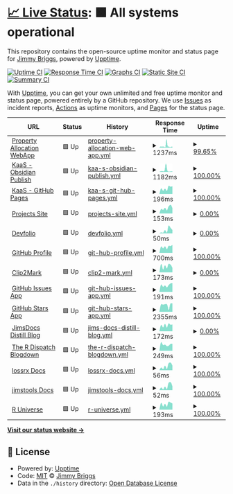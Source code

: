 # [📈 Live Status](https://uptime.jimbrig.com): <!--live status--> **🟩 All systems operational**

This repository contains the open-source uptime monitor and status page for [Jimmy Briggs](https://www.linkedin.com/in/jimbrig), powered by [Upptime](https://github.com/upptime/upptime).

[![Uptime CI](https://github.com/jimbrig/upptime/workflows/Uptime%20CI/badge.svg)](https://github.com/jimbrig/upptime/actions?query=workflow%3A%22Uptime+CI%22)
[![Response Time CI](https://github.com/jimbrig/upptime/workflows/Response%20Time%20CI/badge.svg)](https://github.com/jimbrig/upptime/actions?query=workflow%3A%22Response+Time+CI%22)
[![Graphs CI](https://github.com/jimbrig/upptime/workflows/Graphs%20CI/badge.svg)](https://github.com/jimbrig/upptime/actions?query=workflow%3A%22Graphs+CI%22)
[![Static Site CI](https://github.com/jimbrig/upptime/workflows/Static%20Site%20CI/badge.svg)](https://github.com/jimbrig/upptime/actions?query=workflow%3A%22Static+Site+CI%22)
[![Summary CI](https://github.com/jimbrig/upptime/workflows/Summary%20CI/badge.svg)](https://github.com/jimbrig/upptime/actions?query=workflow%3A%22Summary+CI%22)

With [Upptime](https://upptime.js.org), you can get your own unlimited and free uptime monitor and status page, powered entirely by a GitHub repository. We use [Issues](https://github.com/jimbrig/upptime/issues) as incident reports, [Actions](https://github.com/jimbrig/upptime/actions) as uptime monitors, and [Pages](https://uptime.jimbrig.com) for the status page.

<!--start: status pages-->
<!-- This summary is generated by Upptime (https://github.com/upptime/upptime) -->
<!-- Do not edit this manually, your changes will be overwritten -->
<!-- prettier-ignore -->
| URL | Status | History | Response Time | Uptime |
| --- | ------ | ------- | ------------- | ------ |
| <img alt="" src="https://icons.duckduckgo.com/ip3/propertyallocation.jimbrig.com.ico" height="13"> [Property Allocation WebApp](https://propertyallocation.jimbrig.com/) | 🟩 Up | [property-allocation-web-app.yml](https://github.com/jimbrig/upptime/commits/HEAD/history/property-allocation-web-app.yml) | <details><summary><img alt="Response time graph" src="./graphs/property-allocation-web-app/response-time-week.png" height="20"> 1237ms</summary><br><a href="https://jimbrig.github.io/upptime/history/property-allocation-web-app"><img alt="Response time 891" src="https://img.shields.io/endpoint?url=https%3A%2F%2Fraw.githubusercontent.com%2Fjimbrig%2Fupptime%2FHEAD%2Fapi%2Fproperty-allocation-web-app%2Fresponse-time.json"></a><br><a href="https://jimbrig.github.io/upptime/history/property-allocation-web-app"><img alt="24-hour response time 563" src="https://img.shields.io/endpoint?url=https%3A%2F%2Fraw.githubusercontent.com%2Fjimbrig%2Fupptime%2FHEAD%2Fapi%2Fproperty-allocation-web-app%2Fresponse-time-day.json"></a><br><a href="https://jimbrig.github.io/upptime/history/property-allocation-web-app"><img alt="7-day response time 1237" src="https://img.shields.io/endpoint?url=https%3A%2F%2Fraw.githubusercontent.com%2Fjimbrig%2Fupptime%2FHEAD%2Fapi%2Fproperty-allocation-web-app%2Fresponse-time-week.json"></a><br><a href="https://jimbrig.github.io/upptime/history/property-allocation-web-app"><img alt="30-day response time 1021" src="https://img.shields.io/endpoint?url=https%3A%2F%2Fraw.githubusercontent.com%2Fjimbrig%2Fupptime%2FHEAD%2Fapi%2Fproperty-allocation-web-app%2Fresponse-time-month.json"></a><br><a href="https://jimbrig.github.io/upptime/history/property-allocation-web-app"><img alt="1-year response time 891" src="https://img.shields.io/endpoint?url=https%3A%2F%2Fraw.githubusercontent.com%2Fjimbrig%2Fupptime%2FHEAD%2Fapi%2Fproperty-allocation-web-app%2Fresponse-time-year.json"></a></details> | <details><summary><a href="https://jimbrig.github.io/upptime/history/property-allocation-web-app">99.65%</a></summary><a href="https://jimbrig.github.io/upptime/history/property-allocation-web-app"><img alt="All-time uptime 99.99%" src="https://img.shields.io/endpoint?url=https%3A%2F%2Fraw.githubusercontent.com%2Fjimbrig%2Fupptime%2FHEAD%2Fapi%2Fproperty-allocation-web-app%2Fuptime.json"></a><br><a href="https://jimbrig.github.io/upptime/history/property-allocation-web-app"><img alt="24-hour uptime 100.00%" src="https://img.shields.io/endpoint?url=https%3A%2F%2Fraw.githubusercontent.com%2Fjimbrig%2Fupptime%2FHEAD%2Fapi%2Fproperty-allocation-web-app%2Fuptime-day.json"></a><br><a href="https://jimbrig.github.io/upptime/history/property-allocation-web-app"><img alt="7-day uptime 99.65%" src="https://img.shields.io/endpoint?url=https%3A%2F%2Fraw.githubusercontent.com%2Fjimbrig%2Fupptime%2FHEAD%2Fapi%2Fproperty-allocation-web-app%2Fuptime-week.json"></a><br><a href="https://jimbrig.github.io/upptime/history/property-allocation-web-app"><img alt="30-day uptime 99.92%" src="https://img.shields.io/endpoint?url=https%3A%2F%2Fraw.githubusercontent.com%2Fjimbrig%2Fupptime%2FHEAD%2Fapi%2Fproperty-allocation-web-app%2Fuptime-month.json"></a><br><a href="https://jimbrig.github.io/upptime/history/property-allocation-web-app"><img alt="1-year uptime 99.99%" src="https://img.shields.io/endpoint?url=https%3A%2F%2Fraw.githubusercontent.com%2Fjimbrig%2Fupptime%2FHEAD%2Fapi%2Fproperty-allocation-web-app%2Fuptime-year.json"></a></details>
| <img alt="" src="https://icons.duckduckgo.com/ip3/publish.obsidian.md.ico" height="13"> [KaaS - Obsidian Publish](https://publish.obsidian.md/kaas-published/) | 🟩 Up | [kaa-s-obsidian-publish.yml](https://github.com/jimbrig/upptime/commits/HEAD/history/kaa-s-obsidian-publish.yml) | <details><summary><img alt="Response time graph" src="./graphs/kaa-s-obsidian-publish/response-time-week.png" height="20"> 1182ms</summary><br><a href="https://jimbrig.github.io/upptime/history/kaa-s-obsidian-publish"><img alt="Response time 467" src="https://img.shields.io/endpoint?url=https%3A%2F%2Fraw.githubusercontent.com%2Fjimbrig%2Fupptime%2FHEAD%2Fapi%2Fkaa-s-obsidian-publish%2Fresponse-time.json"></a><br><a href="https://jimbrig.github.io/upptime/history/kaa-s-obsidian-publish"><img alt="24-hour response time 380" src="https://img.shields.io/endpoint?url=https%3A%2F%2Fraw.githubusercontent.com%2Fjimbrig%2Fupptime%2FHEAD%2Fapi%2Fkaa-s-obsidian-publish%2Fresponse-time-day.json"></a><br><a href="https://jimbrig.github.io/upptime/history/kaa-s-obsidian-publish"><img alt="7-day response time 1182" src="https://img.shields.io/endpoint?url=https%3A%2F%2Fraw.githubusercontent.com%2Fjimbrig%2Fupptime%2FHEAD%2Fapi%2Fkaa-s-obsidian-publish%2Fresponse-time-week.json"></a><br><a href="https://jimbrig.github.io/upptime/history/kaa-s-obsidian-publish"><img alt="30-day response time 612" src="https://img.shields.io/endpoint?url=https%3A%2F%2Fraw.githubusercontent.com%2Fjimbrig%2Fupptime%2FHEAD%2Fapi%2Fkaa-s-obsidian-publish%2Fresponse-time-month.json"></a><br><a href="https://jimbrig.github.io/upptime/history/kaa-s-obsidian-publish"><img alt="1-year response time 467" src="https://img.shields.io/endpoint?url=https%3A%2F%2Fraw.githubusercontent.com%2Fjimbrig%2Fupptime%2FHEAD%2Fapi%2Fkaa-s-obsidian-publish%2Fresponse-time-year.json"></a></details> | <details><summary><a href="https://jimbrig.github.io/upptime/history/kaa-s-obsidian-publish">100.00%</a></summary><a href="https://jimbrig.github.io/upptime/history/kaa-s-obsidian-publish"><img alt="All-time uptime 99.88%" src="https://img.shields.io/endpoint?url=https%3A%2F%2Fraw.githubusercontent.com%2Fjimbrig%2Fupptime%2FHEAD%2Fapi%2Fkaa-s-obsidian-publish%2Fuptime.json"></a><br><a href="https://jimbrig.github.io/upptime/history/kaa-s-obsidian-publish"><img alt="24-hour uptime 100.00%" src="https://img.shields.io/endpoint?url=https%3A%2F%2Fraw.githubusercontent.com%2Fjimbrig%2Fupptime%2FHEAD%2Fapi%2Fkaa-s-obsidian-publish%2Fuptime-day.json"></a><br><a href="https://jimbrig.github.io/upptime/history/kaa-s-obsidian-publish"><img alt="7-day uptime 100.00%" src="https://img.shields.io/endpoint?url=https%3A%2F%2Fraw.githubusercontent.com%2Fjimbrig%2Fupptime%2FHEAD%2Fapi%2Fkaa-s-obsidian-publish%2Fuptime-week.json"></a><br><a href="https://jimbrig.github.io/upptime/history/kaa-s-obsidian-publish"><img alt="30-day uptime 100.00%" src="https://img.shields.io/endpoint?url=https%3A%2F%2Fraw.githubusercontent.com%2Fjimbrig%2Fupptime%2FHEAD%2Fapi%2Fkaa-s-obsidian-publish%2Fuptime-month.json"></a><br><a href="https://jimbrig.github.io/upptime/history/kaa-s-obsidian-publish"><img alt="1-year uptime 99.88%" src="https://img.shields.io/endpoint?url=https%3A%2F%2Fraw.githubusercontent.com%2Fjimbrig%2Fupptime%2FHEAD%2Fapi%2Fkaa-s-obsidian-publish%2Fuptime-year.json"></a></details>
| <img alt="" src="https://icons.duckduckgo.com/ip3/kaas.jimbrig.com.ico" height="13"> [KaaS - GitHub Pages](https://kaas.jimbrig.com) | 🟩 Up | [kaa-s-git-hub-pages.yml](https://github.com/jimbrig/upptime/commits/HEAD/history/kaa-s-git-hub-pages.yml) | <details><summary><img alt="Response time graph" src="./graphs/kaa-s-git-hub-pages/response-time-week.png" height="20"> 196ms</summary><br><a href="https://jimbrig.github.io/upptime/history/kaa-s-git-hub-pages"><img alt="Response time 204" src="https://img.shields.io/endpoint?url=https%3A%2F%2Fraw.githubusercontent.com%2Fjimbrig%2Fupptime%2FHEAD%2Fapi%2Fkaa-s-git-hub-pages%2Fresponse-time.json"></a><br><a href="https://jimbrig.github.io/upptime/history/kaa-s-git-hub-pages"><img alt="24-hour response time 264" src="https://img.shields.io/endpoint?url=https%3A%2F%2Fraw.githubusercontent.com%2Fjimbrig%2Fupptime%2FHEAD%2Fapi%2Fkaa-s-git-hub-pages%2Fresponse-time-day.json"></a><br><a href="https://jimbrig.github.io/upptime/history/kaa-s-git-hub-pages"><img alt="7-day response time 196" src="https://img.shields.io/endpoint?url=https%3A%2F%2Fraw.githubusercontent.com%2Fjimbrig%2Fupptime%2FHEAD%2Fapi%2Fkaa-s-git-hub-pages%2Fresponse-time-week.json"></a><br><a href="https://jimbrig.github.io/upptime/history/kaa-s-git-hub-pages"><img alt="30-day response time 188" src="https://img.shields.io/endpoint?url=https%3A%2F%2Fraw.githubusercontent.com%2Fjimbrig%2Fupptime%2FHEAD%2Fapi%2Fkaa-s-git-hub-pages%2Fresponse-time-month.json"></a><br><a href="https://jimbrig.github.io/upptime/history/kaa-s-git-hub-pages"><img alt="1-year response time 204" src="https://img.shields.io/endpoint?url=https%3A%2F%2Fraw.githubusercontent.com%2Fjimbrig%2Fupptime%2FHEAD%2Fapi%2Fkaa-s-git-hub-pages%2Fresponse-time-year.json"></a></details> | <details><summary><a href="https://jimbrig.github.io/upptime/history/kaa-s-git-hub-pages">100.00%</a></summary><a href="https://jimbrig.github.io/upptime/history/kaa-s-git-hub-pages"><img alt="All-time uptime 98.08%" src="https://img.shields.io/endpoint?url=https%3A%2F%2Fraw.githubusercontent.com%2Fjimbrig%2Fupptime%2FHEAD%2Fapi%2Fkaa-s-git-hub-pages%2Fuptime.json"></a><br><a href="https://jimbrig.github.io/upptime/history/kaa-s-git-hub-pages"><img alt="24-hour uptime 100.00%" src="https://img.shields.io/endpoint?url=https%3A%2F%2Fraw.githubusercontent.com%2Fjimbrig%2Fupptime%2FHEAD%2Fapi%2Fkaa-s-git-hub-pages%2Fuptime-day.json"></a><br><a href="https://jimbrig.github.io/upptime/history/kaa-s-git-hub-pages"><img alt="7-day uptime 100.00%" src="https://img.shields.io/endpoint?url=https%3A%2F%2Fraw.githubusercontent.com%2Fjimbrig%2Fupptime%2FHEAD%2Fapi%2Fkaa-s-git-hub-pages%2Fuptime-week.json"></a><br><a href="https://jimbrig.github.io/upptime/history/kaa-s-git-hub-pages"><img alt="30-day uptime 100.00%" src="https://img.shields.io/endpoint?url=https%3A%2F%2Fraw.githubusercontent.com%2Fjimbrig%2Fupptime%2FHEAD%2Fapi%2Fkaa-s-git-hub-pages%2Fuptime-month.json"></a><br><a href="https://jimbrig.github.io/upptime/history/kaa-s-git-hub-pages"><img alt="1-year uptime 98.08%" src="https://img.shields.io/endpoint?url=https%3A%2F%2Fraw.githubusercontent.com%2Fjimbrig%2Fupptime%2FHEAD%2Fapi%2Fkaa-s-git-hub-pages%2Fuptime-year.json"></a></details>
| <img alt="" src="https://icons.duckduckgo.com/ip3/docs.jimbrig.com.ico" height="13"> [Projects Site](https://docs.jimbrig.com/projects/) | 🟩 Up | [projects-site.yml](https://github.com/jimbrig/upptime/commits/HEAD/history/projects-site.yml) | <details><summary><img alt="Response time graph" src="./graphs/projects-site/response-time-week.png" height="20"> 153ms</summary><br><a href="https://jimbrig.github.io/upptime/history/projects-site"><img alt="Response time 166" src="https://img.shields.io/endpoint?url=https%3A%2F%2Fraw.githubusercontent.com%2Fjimbrig%2Fupptime%2FHEAD%2Fapi%2Fprojects-site%2Fresponse-time.json"></a><br><a href="https://jimbrig.github.io/upptime/history/projects-site"><img alt="24-hour response time 151" src="https://img.shields.io/endpoint?url=https%3A%2F%2Fraw.githubusercontent.com%2Fjimbrig%2Fupptime%2FHEAD%2Fapi%2Fprojects-site%2Fresponse-time-day.json"></a><br><a href="https://jimbrig.github.io/upptime/history/projects-site"><img alt="7-day response time 153" src="https://img.shields.io/endpoint?url=https%3A%2F%2Fraw.githubusercontent.com%2Fjimbrig%2Fupptime%2FHEAD%2Fapi%2Fprojects-site%2Fresponse-time-week.json"></a><br><a href="https://jimbrig.github.io/upptime/history/projects-site"><img alt="30-day response time 147" src="https://img.shields.io/endpoint?url=https%3A%2F%2Fraw.githubusercontent.com%2Fjimbrig%2Fupptime%2FHEAD%2Fapi%2Fprojects-site%2Fresponse-time-month.json"></a><br><a href="https://jimbrig.github.io/upptime/history/projects-site"><img alt="1-year response time 166" src="https://img.shields.io/endpoint?url=https%3A%2F%2Fraw.githubusercontent.com%2Fjimbrig%2Fupptime%2FHEAD%2Fapi%2Fprojects-site%2Fresponse-time-year.json"></a></details> | <details><summary><a href="https://jimbrig.github.io/upptime/history/projects-site">0.00%</a></summary><a href="https://jimbrig.github.io/upptime/history/projects-site"><img alt="All-time uptime 47.75%" src="https://img.shields.io/endpoint?url=https%3A%2F%2Fraw.githubusercontent.com%2Fjimbrig%2Fupptime%2FHEAD%2Fapi%2Fprojects-site%2Fuptime.json"></a><br><a href="https://jimbrig.github.io/upptime/history/projects-site"><img alt="24-hour uptime 0.00%" src="https://img.shields.io/endpoint?url=https%3A%2F%2Fraw.githubusercontent.com%2Fjimbrig%2Fupptime%2FHEAD%2Fapi%2Fprojects-site%2Fuptime-day.json"></a><br><a href="https://jimbrig.github.io/upptime/history/projects-site"><img alt="7-day uptime 0.00%" src="https://img.shields.io/endpoint?url=https%3A%2F%2Fraw.githubusercontent.com%2Fjimbrig%2Fupptime%2FHEAD%2Fapi%2Fprojects-site%2Fuptime-week.json"></a><br><a href="https://jimbrig.github.io/upptime/history/projects-site"><img alt="30-day uptime 1.38%" src="https://img.shields.io/endpoint?url=https%3A%2F%2Fraw.githubusercontent.com%2Fjimbrig%2Fupptime%2FHEAD%2Fapi%2Fprojects-site%2Fuptime-month.json"></a><br><a href="https://jimbrig.github.io/upptime/history/projects-site"><img alt="1-year uptime 47.75%" src="https://img.shields.io/endpoint?url=https%3A%2F%2Fraw.githubusercontent.com%2Fjimbrig%2Fupptime%2FHEAD%2Fapi%2Fprojects-site%2Fuptime-year.json"></a></details>
| <img alt="" src="https://icons.duckduckgo.com/ip3/docs.jimbrig.com.ico" height="13"> [Devfolio](https://docs.jimbrig.com/devpholio/) | 🟩 Up | [devfolio.yml](https://github.com/jimbrig/upptime/commits/HEAD/history/devfolio.yml) | <details><summary><img alt="Response time graph" src="./graphs/devfolio/response-time-week.png" height="20"> 50ms</summary><br><a href="https://jimbrig.github.io/upptime/history/devfolio"><img alt="Response time 74" src="https://img.shields.io/endpoint?url=https%3A%2F%2Fraw.githubusercontent.com%2Fjimbrig%2Fupptime%2FHEAD%2Fapi%2Fdevfolio%2Fresponse-time.json"></a><br><a href="https://jimbrig.github.io/upptime/history/devfolio"><img alt="24-hour response time 53" src="https://img.shields.io/endpoint?url=https%3A%2F%2Fraw.githubusercontent.com%2Fjimbrig%2Fupptime%2FHEAD%2Fapi%2Fdevfolio%2Fresponse-time-day.json"></a><br><a href="https://jimbrig.github.io/upptime/history/devfolio"><img alt="7-day response time 50" src="https://img.shields.io/endpoint?url=https%3A%2F%2Fraw.githubusercontent.com%2Fjimbrig%2Fupptime%2FHEAD%2Fapi%2Fdevfolio%2Fresponse-time-week.json"></a><br><a href="https://jimbrig.github.io/upptime/history/devfolio"><img alt="30-day response time 41" src="https://img.shields.io/endpoint?url=https%3A%2F%2Fraw.githubusercontent.com%2Fjimbrig%2Fupptime%2FHEAD%2Fapi%2Fdevfolio%2Fresponse-time-month.json"></a><br><a href="https://jimbrig.github.io/upptime/history/devfolio"><img alt="1-year response time 74" src="https://img.shields.io/endpoint?url=https%3A%2F%2Fraw.githubusercontent.com%2Fjimbrig%2Fupptime%2FHEAD%2Fapi%2Fdevfolio%2Fresponse-time-year.json"></a></details> | <details><summary><a href="https://jimbrig.github.io/upptime/history/devfolio">0.00%</a></summary><a href="https://jimbrig.github.io/upptime/history/devfolio"><img alt="All-time uptime 54.77%" src="https://img.shields.io/endpoint?url=https%3A%2F%2Fraw.githubusercontent.com%2Fjimbrig%2Fupptime%2FHEAD%2Fapi%2Fdevfolio%2Fuptime.json"></a><br><a href="https://jimbrig.github.io/upptime/history/devfolio"><img alt="24-hour uptime 0.00%" src="https://img.shields.io/endpoint?url=https%3A%2F%2Fraw.githubusercontent.com%2Fjimbrig%2Fupptime%2FHEAD%2Fapi%2Fdevfolio%2Fuptime-day.json"></a><br><a href="https://jimbrig.github.io/upptime/history/devfolio"><img alt="7-day uptime 0.00%" src="https://img.shields.io/endpoint?url=https%3A%2F%2Fraw.githubusercontent.com%2Fjimbrig%2Fupptime%2FHEAD%2Fapi%2Fdevfolio%2Fuptime-week.json"></a><br><a href="https://jimbrig.github.io/upptime/history/devfolio"><img alt="30-day uptime 1.38%" src="https://img.shields.io/endpoint?url=https%3A%2F%2Fraw.githubusercontent.com%2Fjimbrig%2Fupptime%2FHEAD%2Fapi%2Fdevfolio%2Fuptime-month.json"></a><br><a href="https://jimbrig.github.io/upptime/history/devfolio"><img alt="1-year uptime 54.77%" src="https://img.shields.io/endpoint?url=https%3A%2F%2Fraw.githubusercontent.com%2Fjimbrig%2Fupptime%2FHEAD%2Fapi%2Fdevfolio%2Fuptime-year.json"></a></details>
| <img alt="" src="https://icons.duckduckgo.com/ip3/github.com.ico" height="13"> [GitHub Profile](https://github.com/jimbrig) | 🟩 Up | [git-hub-profile.yml](https://github.com/jimbrig/upptime/commits/HEAD/history/git-hub-profile.yml) | <details><summary><img alt="Response time graph" src="./graphs/git-hub-profile/response-time-week.png" height="20"> 700ms</summary><br><a href="https://jimbrig.github.io/upptime/history/git-hub-profile"><img alt="Response time 922" src="https://img.shields.io/endpoint?url=https%3A%2F%2Fraw.githubusercontent.com%2Fjimbrig%2Fupptime%2FHEAD%2Fapi%2Fgit-hub-profile%2Fresponse-time.json"></a><br><a href="https://jimbrig.github.io/upptime/history/git-hub-profile"><img alt="24-hour response time 913" src="https://img.shields.io/endpoint?url=https%3A%2F%2Fraw.githubusercontent.com%2Fjimbrig%2Fupptime%2FHEAD%2Fapi%2Fgit-hub-profile%2Fresponse-time-day.json"></a><br><a href="https://jimbrig.github.io/upptime/history/git-hub-profile"><img alt="7-day response time 700" src="https://img.shields.io/endpoint?url=https%3A%2F%2Fraw.githubusercontent.com%2Fjimbrig%2Fupptime%2FHEAD%2Fapi%2Fgit-hub-profile%2Fresponse-time-week.json"></a><br><a href="https://jimbrig.github.io/upptime/history/git-hub-profile"><img alt="30-day response time 1036" src="https://img.shields.io/endpoint?url=https%3A%2F%2Fraw.githubusercontent.com%2Fjimbrig%2Fupptime%2FHEAD%2Fapi%2Fgit-hub-profile%2Fresponse-time-month.json"></a><br><a href="https://jimbrig.github.io/upptime/history/git-hub-profile"><img alt="1-year response time 922" src="https://img.shields.io/endpoint?url=https%3A%2F%2Fraw.githubusercontent.com%2Fjimbrig%2Fupptime%2FHEAD%2Fapi%2Fgit-hub-profile%2Fresponse-time-year.json"></a></details> | <details><summary><a href="https://jimbrig.github.io/upptime/history/git-hub-profile">100.00%</a></summary><a href="https://jimbrig.github.io/upptime/history/git-hub-profile"><img alt="All-time uptime 100.00%" src="https://img.shields.io/endpoint?url=https%3A%2F%2Fraw.githubusercontent.com%2Fjimbrig%2Fupptime%2FHEAD%2Fapi%2Fgit-hub-profile%2Fuptime.json"></a><br><a href="https://jimbrig.github.io/upptime/history/git-hub-profile"><img alt="24-hour uptime 100.00%" src="https://img.shields.io/endpoint?url=https%3A%2F%2Fraw.githubusercontent.com%2Fjimbrig%2Fupptime%2FHEAD%2Fapi%2Fgit-hub-profile%2Fuptime-day.json"></a><br><a href="https://jimbrig.github.io/upptime/history/git-hub-profile"><img alt="7-day uptime 100.00%" src="https://img.shields.io/endpoint?url=https%3A%2F%2Fraw.githubusercontent.com%2Fjimbrig%2Fupptime%2FHEAD%2Fapi%2Fgit-hub-profile%2Fuptime-week.json"></a><br><a href="https://jimbrig.github.io/upptime/history/git-hub-profile"><img alt="30-day uptime 100.00%" src="https://img.shields.io/endpoint?url=https%3A%2F%2Fraw.githubusercontent.com%2Fjimbrig%2Fupptime%2FHEAD%2Fapi%2Fgit-hub-profile%2Fuptime-month.json"></a><br><a href="https://jimbrig.github.io/upptime/history/git-hub-profile"><img alt="1-year uptime 100.00%" src="https://img.shields.io/endpoint?url=https%3A%2F%2Fraw.githubusercontent.com%2Fjimbrig%2Fupptime%2FHEAD%2Fapi%2Fgit-hub-profile%2Fuptime-year.json"></a></details>
| <img alt="" src="https://icons.duckduckgo.com/ip3/clip2mark.jimbrig.com.ico" height="13"> [Clip2Mark](https://clip2mark.jimbrig.com) | 🟩 Up | [clip2-mark.yml](https://github.com/jimbrig/upptime/commits/HEAD/history/clip2-mark.yml) | <details><summary><img alt="Response time graph" src="./graphs/clip2-mark/response-time-week.png" height="20"> 173ms</summary><br><a href="https://jimbrig.github.io/upptime/history/clip2-mark"><img alt="Response time 150" src="https://img.shields.io/endpoint?url=https%3A%2F%2Fraw.githubusercontent.com%2Fjimbrig%2Fupptime%2FHEAD%2Fapi%2Fclip2-mark%2Fresponse-time.json"></a><br><a href="https://jimbrig.github.io/upptime/history/clip2-mark"><img alt="24-hour response time 125" src="https://img.shields.io/endpoint?url=https%3A%2F%2Fraw.githubusercontent.com%2Fjimbrig%2Fupptime%2FHEAD%2Fapi%2Fclip2-mark%2Fresponse-time-day.json"></a><br><a href="https://jimbrig.github.io/upptime/history/clip2-mark"><img alt="7-day response time 173" src="https://img.shields.io/endpoint?url=https%3A%2F%2Fraw.githubusercontent.com%2Fjimbrig%2Fupptime%2FHEAD%2Fapi%2Fclip2-mark%2Fresponse-time-week.json"></a><br><a href="https://jimbrig.github.io/upptime/history/clip2-mark"><img alt="30-day response time 146" src="https://img.shields.io/endpoint?url=https%3A%2F%2Fraw.githubusercontent.com%2Fjimbrig%2Fupptime%2FHEAD%2Fapi%2Fclip2-mark%2Fresponse-time-month.json"></a><br><a href="https://jimbrig.github.io/upptime/history/clip2-mark"><img alt="1-year response time 150" src="https://img.shields.io/endpoint?url=https%3A%2F%2Fraw.githubusercontent.com%2Fjimbrig%2Fupptime%2FHEAD%2Fapi%2Fclip2-mark%2Fresponse-time-year.json"></a></details> | <details><summary><a href="https://jimbrig.github.io/upptime/history/clip2-mark">0.00%</a></summary><a href="https://jimbrig.github.io/upptime/history/clip2-mark"><img alt="All-time uptime 61.30%" src="https://img.shields.io/endpoint?url=https%3A%2F%2Fraw.githubusercontent.com%2Fjimbrig%2Fupptime%2FHEAD%2Fapi%2Fclip2-mark%2Fuptime.json"></a><br><a href="https://jimbrig.github.io/upptime/history/clip2-mark"><img alt="24-hour uptime 0.00%" src="https://img.shields.io/endpoint?url=https%3A%2F%2Fraw.githubusercontent.com%2Fjimbrig%2Fupptime%2FHEAD%2Fapi%2Fclip2-mark%2Fuptime-day.json"></a><br><a href="https://jimbrig.github.io/upptime/history/clip2-mark"><img alt="7-day uptime 0.00%" src="https://img.shields.io/endpoint?url=https%3A%2F%2Fraw.githubusercontent.com%2Fjimbrig%2Fupptime%2FHEAD%2Fapi%2Fclip2-mark%2Fuptime-week.json"></a><br><a href="https://jimbrig.github.io/upptime/history/clip2-mark"><img alt="30-day uptime 1.38%" src="https://img.shields.io/endpoint?url=https%3A%2F%2Fraw.githubusercontent.com%2Fjimbrig%2Fupptime%2FHEAD%2Fapi%2Fclip2-mark%2Fuptime-month.json"></a><br><a href="https://jimbrig.github.io/upptime/history/clip2-mark"><img alt="1-year uptime 61.30%" src="https://img.shields.io/endpoint?url=https%3A%2F%2Fraw.githubusercontent.com%2Fjimbrig%2Fupptime%2FHEAD%2Fapi%2Fclip2-mark%2Fuptime-year.json"></a></details>
| <img alt="" src="https://icons.duckduckgo.com/ip3/github-issues.jimbrig.com.ico" height="13"> [GitHub Issues App](https://github-issues.jimbrig.com) | 🟩 Up | [git-hub-issues-app.yml](https://github.com/jimbrig/upptime/commits/HEAD/history/git-hub-issues-app.yml) | <details><summary><img alt="Response time graph" src="./graphs/git-hub-issues-app/response-time-week.png" height="20"> 191ms</summary><br><a href="https://jimbrig.github.io/upptime/history/git-hub-issues-app"><img alt="Response time 283" src="https://img.shields.io/endpoint?url=https%3A%2F%2Fraw.githubusercontent.com%2Fjimbrig%2Fupptime%2FHEAD%2Fapi%2Fgit-hub-issues-app%2Fresponse-time.json"></a><br><a href="https://jimbrig.github.io/upptime/history/git-hub-issues-app"><img alt="24-hour response time 249" src="https://img.shields.io/endpoint?url=https%3A%2F%2Fraw.githubusercontent.com%2Fjimbrig%2Fupptime%2FHEAD%2Fapi%2Fgit-hub-issues-app%2Fresponse-time-day.json"></a><br><a href="https://jimbrig.github.io/upptime/history/git-hub-issues-app"><img alt="7-day response time 191" src="https://img.shields.io/endpoint?url=https%3A%2F%2Fraw.githubusercontent.com%2Fjimbrig%2Fupptime%2FHEAD%2Fapi%2Fgit-hub-issues-app%2Fresponse-time-week.json"></a><br><a href="https://jimbrig.github.io/upptime/history/git-hub-issues-app"><img alt="30-day response time 212" src="https://img.shields.io/endpoint?url=https%3A%2F%2Fraw.githubusercontent.com%2Fjimbrig%2Fupptime%2FHEAD%2Fapi%2Fgit-hub-issues-app%2Fresponse-time-month.json"></a><br><a href="https://jimbrig.github.io/upptime/history/git-hub-issues-app"><img alt="1-year response time 283" src="https://img.shields.io/endpoint?url=https%3A%2F%2Fraw.githubusercontent.com%2Fjimbrig%2Fupptime%2FHEAD%2Fapi%2Fgit-hub-issues-app%2Fresponse-time-year.json"></a></details> | <details><summary><a href="https://jimbrig.github.io/upptime/history/git-hub-issues-app">100.00%</a></summary><a href="https://jimbrig.github.io/upptime/history/git-hub-issues-app"><img alt="All-time uptime 98.06%" src="https://img.shields.io/endpoint?url=https%3A%2F%2Fraw.githubusercontent.com%2Fjimbrig%2Fupptime%2FHEAD%2Fapi%2Fgit-hub-issues-app%2Fuptime.json"></a><br><a href="https://jimbrig.github.io/upptime/history/git-hub-issues-app"><img alt="24-hour uptime 100.00%" src="https://img.shields.io/endpoint?url=https%3A%2F%2Fraw.githubusercontent.com%2Fjimbrig%2Fupptime%2FHEAD%2Fapi%2Fgit-hub-issues-app%2Fuptime-day.json"></a><br><a href="https://jimbrig.github.io/upptime/history/git-hub-issues-app"><img alt="7-day uptime 100.00%" src="https://img.shields.io/endpoint?url=https%3A%2F%2Fraw.githubusercontent.com%2Fjimbrig%2Fupptime%2FHEAD%2Fapi%2Fgit-hub-issues-app%2Fuptime-week.json"></a><br><a href="https://jimbrig.github.io/upptime/history/git-hub-issues-app"><img alt="30-day uptime 100.00%" src="https://img.shields.io/endpoint?url=https%3A%2F%2Fraw.githubusercontent.com%2Fjimbrig%2Fupptime%2FHEAD%2Fapi%2Fgit-hub-issues-app%2Fuptime-month.json"></a><br><a href="https://jimbrig.github.io/upptime/history/git-hub-issues-app"><img alt="1-year uptime 98.06%" src="https://img.shields.io/endpoint?url=https%3A%2F%2Fraw.githubusercontent.com%2Fjimbrig%2Fupptime%2FHEAD%2Fapi%2Fgit-hub-issues-app%2Fuptime-year.json"></a></details>
| <img alt="" src="https://icons.duckduckgo.com/ip3/jimsshinyapps.shinyapps.io.ico" height="13"> [GitHub Stars App](https://jimsshinyapps.shinyapps.io/jimsghstars/) | 🟩 Up | [git-hub-stars-app.yml](https://github.com/jimbrig/upptime/commits/HEAD/history/git-hub-stars-app.yml) | <details><summary><img alt="Response time graph" src="./graphs/git-hub-stars-app/response-time-week.png" height="20"> 2355ms</summary><br><a href="https://jimbrig.github.io/upptime/history/git-hub-stars-app"><img alt="Response time 1859" src="https://img.shields.io/endpoint?url=https%3A%2F%2Fraw.githubusercontent.com%2Fjimbrig%2Fupptime%2FHEAD%2Fapi%2Fgit-hub-stars-app%2Fresponse-time.json"></a><br><a href="https://jimbrig.github.io/upptime/history/git-hub-stars-app"><img alt="24-hour response time 2898" src="https://img.shields.io/endpoint?url=https%3A%2F%2Fraw.githubusercontent.com%2Fjimbrig%2Fupptime%2FHEAD%2Fapi%2Fgit-hub-stars-app%2Fresponse-time-day.json"></a><br><a href="https://jimbrig.github.io/upptime/history/git-hub-stars-app"><img alt="7-day response time 2355" src="https://img.shields.io/endpoint?url=https%3A%2F%2Fraw.githubusercontent.com%2Fjimbrig%2Fupptime%2FHEAD%2Fapi%2Fgit-hub-stars-app%2Fresponse-time-week.json"></a><br><a href="https://jimbrig.github.io/upptime/history/git-hub-stars-app"><img alt="30-day response time 2429" src="https://img.shields.io/endpoint?url=https%3A%2F%2Fraw.githubusercontent.com%2Fjimbrig%2Fupptime%2FHEAD%2Fapi%2Fgit-hub-stars-app%2Fresponse-time-month.json"></a><br><a href="https://jimbrig.github.io/upptime/history/git-hub-stars-app"><img alt="1-year response time 1859" src="https://img.shields.io/endpoint?url=https%3A%2F%2Fraw.githubusercontent.com%2Fjimbrig%2Fupptime%2FHEAD%2Fapi%2Fgit-hub-stars-app%2Fresponse-time-year.json"></a></details> | <details><summary><a href="https://jimbrig.github.io/upptime/history/git-hub-stars-app">100.00%</a></summary><a href="https://jimbrig.github.io/upptime/history/git-hub-stars-app"><img alt="All-time uptime 100.00%" src="https://img.shields.io/endpoint?url=https%3A%2F%2Fraw.githubusercontent.com%2Fjimbrig%2Fupptime%2FHEAD%2Fapi%2Fgit-hub-stars-app%2Fuptime.json"></a><br><a href="https://jimbrig.github.io/upptime/history/git-hub-stars-app"><img alt="24-hour uptime 100.00%" src="https://img.shields.io/endpoint?url=https%3A%2F%2Fraw.githubusercontent.com%2Fjimbrig%2Fupptime%2FHEAD%2Fapi%2Fgit-hub-stars-app%2Fuptime-day.json"></a><br><a href="https://jimbrig.github.io/upptime/history/git-hub-stars-app"><img alt="7-day uptime 100.00%" src="https://img.shields.io/endpoint?url=https%3A%2F%2Fraw.githubusercontent.com%2Fjimbrig%2Fupptime%2FHEAD%2Fapi%2Fgit-hub-stars-app%2Fuptime-week.json"></a><br><a href="https://jimbrig.github.io/upptime/history/git-hub-stars-app"><img alt="30-day uptime 100.00%" src="https://img.shields.io/endpoint?url=https%3A%2F%2Fraw.githubusercontent.com%2Fjimbrig%2Fupptime%2FHEAD%2Fapi%2Fgit-hub-stars-app%2Fuptime-month.json"></a><br><a href="https://jimbrig.github.io/upptime/history/git-hub-stars-app"><img alt="1-year uptime 100.00%" src="https://img.shields.io/endpoint?url=https%3A%2F%2Fraw.githubusercontent.com%2Fjimbrig%2Fupptime%2FHEAD%2Fapi%2Fgit-hub-stars-app%2Fuptime-year.json"></a></details>
| <img alt="" src="https://icons.duckduckgo.com/ip3/docs.jimbrig.com.ico" height="13"> [JimsDocs Distill Blog](https://docs.jimbrig.com/jimsdocs/) | 🟩 Up | [jims-docs-distill-blog.yml](https://github.com/jimbrig/upptime/commits/HEAD/history/jims-docs-distill-blog.yml) | <details><summary><img alt="Response time graph" src="./graphs/jims-docs-distill-blog/response-time-week.png" height="20"> 172ms</summary><br><a href="https://jimbrig.github.io/upptime/history/jims-docs-distill-blog"><img alt="Response time 192" src="https://img.shields.io/endpoint?url=https%3A%2F%2Fraw.githubusercontent.com%2Fjimbrig%2Fupptime%2FHEAD%2Fapi%2Fjims-docs-distill-blog%2Fresponse-time.json"></a><br><a href="https://jimbrig.github.io/upptime/history/jims-docs-distill-blog"><img alt="24-hour response time 194" src="https://img.shields.io/endpoint?url=https%3A%2F%2Fraw.githubusercontent.com%2Fjimbrig%2Fupptime%2FHEAD%2Fapi%2Fjims-docs-distill-blog%2Fresponse-time-day.json"></a><br><a href="https://jimbrig.github.io/upptime/history/jims-docs-distill-blog"><img alt="7-day response time 172" src="https://img.shields.io/endpoint?url=https%3A%2F%2Fraw.githubusercontent.com%2Fjimbrig%2Fupptime%2FHEAD%2Fapi%2Fjims-docs-distill-blog%2Fresponse-time-week.json"></a><br><a href="https://jimbrig.github.io/upptime/history/jims-docs-distill-blog"><img alt="30-day response time 186" src="https://img.shields.io/endpoint?url=https%3A%2F%2Fraw.githubusercontent.com%2Fjimbrig%2Fupptime%2FHEAD%2Fapi%2Fjims-docs-distill-blog%2Fresponse-time-month.json"></a><br><a href="https://jimbrig.github.io/upptime/history/jims-docs-distill-blog"><img alt="1-year response time 192" src="https://img.shields.io/endpoint?url=https%3A%2F%2Fraw.githubusercontent.com%2Fjimbrig%2Fupptime%2FHEAD%2Fapi%2Fjims-docs-distill-blog%2Fresponse-time-year.json"></a></details> | <details><summary><a href="https://jimbrig.github.io/upptime/history/jims-docs-distill-blog">0.00%</a></summary><a href="https://jimbrig.github.io/upptime/history/jims-docs-distill-blog"><img alt="All-time uptime 47.75%" src="https://img.shields.io/endpoint?url=https%3A%2F%2Fraw.githubusercontent.com%2Fjimbrig%2Fupptime%2FHEAD%2Fapi%2Fjims-docs-distill-blog%2Fuptime.json"></a><br><a href="https://jimbrig.github.io/upptime/history/jims-docs-distill-blog"><img alt="24-hour uptime 0.00%" src="https://img.shields.io/endpoint?url=https%3A%2F%2Fraw.githubusercontent.com%2Fjimbrig%2Fupptime%2FHEAD%2Fapi%2Fjims-docs-distill-blog%2Fuptime-day.json"></a><br><a href="https://jimbrig.github.io/upptime/history/jims-docs-distill-blog"><img alt="7-day uptime 0.00%" src="https://img.shields.io/endpoint?url=https%3A%2F%2Fraw.githubusercontent.com%2Fjimbrig%2Fupptime%2FHEAD%2Fapi%2Fjims-docs-distill-blog%2Fuptime-week.json"></a><br><a href="https://jimbrig.github.io/upptime/history/jims-docs-distill-blog"><img alt="30-day uptime 1.38%" src="https://img.shields.io/endpoint?url=https%3A%2F%2Fraw.githubusercontent.com%2Fjimbrig%2Fupptime%2FHEAD%2Fapi%2Fjims-docs-distill-blog%2Fuptime-month.json"></a><br><a href="https://jimbrig.github.io/upptime/history/jims-docs-distill-blog"><img alt="1-year uptime 47.75%" src="https://img.shields.io/endpoint?url=https%3A%2F%2Fraw.githubusercontent.com%2Fjimbrig%2Fupptime%2FHEAD%2Fapi%2Fjims-docs-distill-blog%2Fuptime-year.json"></a></details>
| <img alt="" src="https://icons.duckduckgo.com/ip3/therdispatch.jimbrig.com.ico" height="13"> [The R Dispatch Blogdown](https://therdispatch.jimbrig.com/) | 🟩 Up | [the-r-dispatch-blogdown.yml](https://github.com/jimbrig/upptime/commits/HEAD/history/the-r-dispatch-blogdown.yml) | <details><summary><img alt="Response time graph" src="./graphs/the-r-dispatch-blogdown/response-time-week.png" height="20"> 249ms</summary><br><a href="https://jimbrig.github.io/upptime/history/the-r-dispatch-blogdown"><img alt="Response time 471" src="https://img.shields.io/endpoint?url=https%3A%2F%2Fraw.githubusercontent.com%2Fjimbrig%2Fupptime%2FHEAD%2Fapi%2Fthe-r-dispatch-blogdown%2Fresponse-time.json"></a><br><a href="https://jimbrig.github.io/upptime/history/the-r-dispatch-blogdown"><img alt="24-hour response time 277" src="https://img.shields.io/endpoint?url=https%3A%2F%2Fraw.githubusercontent.com%2Fjimbrig%2Fupptime%2FHEAD%2Fapi%2Fthe-r-dispatch-blogdown%2Fresponse-time-day.json"></a><br><a href="https://jimbrig.github.io/upptime/history/the-r-dispatch-blogdown"><img alt="7-day response time 249" src="https://img.shields.io/endpoint?url=https%3A%2F%2Fraw.githubusercontent.com%2Fjimbrig%2Fupptime%2FHEAD%2Fapi%2Fthe-r-dispatch-blogdown%2Fresponse-time-week.json"></a><br><a href="https://jimbrig.github.io/upptime/history/the-r-dispatch-blogdown"><img alt="30-day response time 403" src="https://img.shields.io/endpoint?url=https%3A%2F%2Fraw.githubusercontent.com%2Fjimbrig%2Fupptime%2FHEAD%2Fapi%2Fthe-r-dispatch-blogdown%2Fresponse-time-month.json"></a><br><a href="https://jimbrig.github.io/upptime/history/the-r-dispatch-blogdown"><img alt="1-year response time 471" src="https://img.shields.io/endpoint?url=https%3A%2F%2Fraw.githubusercontent.com%2Fjimbrig%2Fupptime%2FHEAD%2Fapi%2Fthe-r-dispatch-blogdown%2Fresponse-time-year.json"></a></details> | <details><summary><a href="https://jimbrig.github.io/upptime/history/the-r-dispatch-blogdown">100.00%</a></summary><a href="https://jimbrig.github.io/upptime/history/the-r-dispatch-blogdown"><img alt="All-time uptime 99.99%" src="https://img.shields.io/endpoint?url=https%3A%2F%2Fraw.githubusercontent.com%2Fjimbrig%2Fupptime%2FHEAD%2Fapi%2Fthe-r-dispatch-blogdown%2Fuptime.json"></a><br><a href="https://jimbrig.github.io/upptime/history/the-r-dispatch-blogdown"><img alt="24-hour uptime 100.00%" src="https://img.shields.io/endpoint?url=https%3A%2F%2Fraw.githubusercontent.com%2Fjimbrig%2Fupptime%2FHEAD%2Fapi%2Fthe-r-dispatch-blogdown%2Fuptime-day.json"></a><br><a href="https://jimbrig.github.io/upptime/history/the-r-dispatch-blogdown"><img alt="7-day uptime 100.00%" src="https://img.shields.io/endpoint?url=https%3A%2F%2Fraw.githubusercontent.com%2Fjimbrig%2Fupptime%2FHEAD%2Fapi%2Fthe-r-dispatch-blogdown%2Fuptime-week.json"></a><br><a href="https://jimbrig.github.io/upptime/history/the-r-dispatch-blogdown"><img alt="30-day uptime 100.00%" src="https://img.shields.io/endpoint?url=https%3A%2F%2Fraw.githubusercontent.com%2Fjimbrig%2Fupptime%2FHEAD%2Fapi%2Fthe-r-dispatch-blogdown%2Fuptime-month.json"></a><br><a href="https://jimbrig.github.io/upptime/history/the-r-dispatch-blogdown"><img alt="1-year uptime 99.99%" src="https://img.shields.io/endpoint?url=https%3A%2F%2Fraw.githubusercontent.com%2Fjimbrig%2Fupptime%2FHEAD%2Fapi%2Fthe-r-dispatch-blogdown%2Fuptime-year.json"></a></details>
| <img alt="" src="https://icons.duckduckgo.com/ip3/docs.jimbrig.com.ico" height="13"> [lossrx Docs](https://docs.jimbrig.com/lossrx) | 🟩 Up | [lossrx-docs.yml](https://github.com/jimbrig/upptime/commits/HEAD/history/lossrx-docs.yml) | <details><summary><img alt="Response time graph" src="./graphs/lossrx-docs/response-time-week.png" height="20"> 56ms</summary><br><a href="https://jimbrig.github.io/upptime/history/lossrx-docs"><img alt="Response time 60" src="https://img.shields.io/endpoint?url=https%3A%2F%2Fraw.githubusercontent.com%2Fjimbrig%2Fupptime%2FHEAD%2Fapi%2Flossrx-docs%2Fresponse-time.json"></a><br><a href="https://jimbrig.github.io/upptime/history/lossrx-docs"><img alt="24-hour response time 63" src="https://img.shields.io/endpoint?url=https%3A%2F%2Fraw.githubusercontent.com%2Fjimbrig%2Fupptime%2FHEAD%2Fapi%2Flossrx-docs%2Fresponse-time-day.json"></a><br><a href="https://jimbrig.github.io/upptime/history/lossrx-docs"><img alt="7-day response time 56" src="https://img.shields.io/endpoint?url=https%3A%2F%2Fraw.githubusercontent.com%2Fjimbrig%2Fupptime%2FHEAD%2Fapi%2Flossrx-docs%2Fresponse-time-week.json"></a><br><a href="https://jimbrig.github.io/upptime/history/lossrx-docs"><img alt="30-day response time 58" src="https://img.shields.io/endpoint?url=https%3A%2F%2Fraw.githubusercontent.com%2Fjimbrig%2Fupptime%2FHEAD%2Fapi%2Flossrx-docs%2Fresponse-time-month.json"></a><br><a href="https://jimbrig.github.io/upptime/history/lossrx-docs"><img alt="1-year response time 60" src="https://img.shields.io/endpoint?url=https%3A%2F%2Fraw.githubusercontent.com%2Fjimbrig%2Fupptime%2FHEAD%2Fapi%2Flossrx-docs%2Fresponse-time-year.json"></a></details> | <details><summary><a href="https://jimbrig.github.io/upptime/history/lossrx-docs">100.00%</a></summary><a href="https://jimbrig.github.io/upptime/history/lossrx-docs"><img alt="All-time uptime 100.00%" src="https://img.shields.io/endpoint?url=https%3A%2F%2Fraw.githubusercontent.com%2Fjimbrig%2Fupptime%2FHEAD%2Fapi%2Flossrx-docs%2Fuptime.json"></a><br><a href="https://jimbrig.github.io/upptime/history/lossrx-docs"><img alt="24-hour uptime 100.00%" src="https://img.shields.io/endpoint?url=https%3A%2F%2Fraw.githubusercontent.com%2Fjimbrig%2Fupptime%2FHEAD%2Fapi%2Flossrx-docs%2Fuptime-day.json"></a><br><a href="https://jimbrig.github.io/upptime/history/lossrx-docs"><img alt="7-day uptime 100.00%" src="https://img.shields.io/endpoint?url=https%3A%2F%2Fraw.githubusercontent.com%2Fjimbrig%2Fupptime%2FHEAD%2Fapi%2Flossrx-docs%2Fuptime-week.json"></a><br><a href="https://jimbrig.github.io/upptime/history/lossrx-docs"><img alt="30-day uptime 100.00%" src="https://img.shields.io/endpoint?url=https%3A%2F%2Fraw.githubusercontent.com%2Fjimbrig%2Fupptime%2FHEAD%2Fapi%2Flossrx-docs%2Fuptime-month.json"></a><br><a href="https://jimbrig.github.io/upptime/history/lossrx-docs"><img alt="1-year uptime 100.00%" src="https://img.shields.io/endpoint?url=https%3A%2F%2Fraw.githubusercontent.com%2Fjimbrig%2Fupptime%2FHEAD%2Fapi%2Flossrx-docs%2Fuptime-year.json"></a></details>
| <img alt="" src="https://icons.duckduckgo.com/ip3/docs.jimbrig.com.ico" height="13"> [jimstools Docs](https://docs.jimbrig.com/jimstools/) | 🟩 Up | [jimstools-docs.yml](https://github.com/jimbrig/upptime/commits/HEAD/history/jimstools-docs.yml) | <details><summary><img alt="Response time graph" src="./graphs/jimstools-docs/response-time-week.png" height="20"> 52ms</summary><br><a href="https://jimbrig.github.io/upptime/history/jimstools-docs"><img alt="Response time 43" src="https://img.shields.io/endpoint?url=https%3A%2F%2Fraw.githubusercontent.com%2Fjimbrig%2Fupptime%2FHEAD%2Fapi%2Fjimstools-docs%2Fresponse-time.json"></a><br><a href="https://jimbrig.github.io/upptime/history/jimstools-docs"><img alt="24-hour response time 51" src="https://img.shields.io/endpoint?url=https%3A%2F%2Fraw.githubusercontent.com%2Fjimbrig%2Fupptime%2FHEAD%2Fapi%2Fjimstools-docs%2Fresponse-time-day.json"></a><br><a href="https://jimbrig.github.io/upptime/history/jimstools-docs"><img alt="7-day response time 52" src="https://img.shields.io/endpoint?url=https%3A%2F%2Fraw.githubusercontent.com%2Fjimbrig%2Fupptime%2FHEAD%2Fapi%2Fjimstools-docs%2Fresponse-time-week.json"></a><br><a href="https://jimbrig.github.io/upptime/history/jimstools-docs"><img alt="30-day response time 49" src="https://img.shields.io/endpoint?url=https%3A%2F%2Fraw.githubusercontent.com%2Fjimbrig%2Fupptime%2FHEAD%2Fapi%2Fjimstools-docs%2Fresponse-time-month.json"></a><br><a href="https://jimbrig.github.io/upptime/history/jimstools-docs"><img alt="1-year response time 43" src="https://img.shields.io/endpoint?url=https%3A%2F%2Fraw.githubusercontent.com%2Fjimbrig%2Fupptime%2FHEAD%2Fapi%2Fjimstools-docs%2Fresponse-time-year.json"></a></details> | <details><summary><a href="https://jimbrig.github.io/upptime/history/jimstools-docs">100.00%</a></summary><a href="https://jimbrig.github.io/upptime/history/jimstools-docs"><img alt="All-time uptime 100.00%" src="https://img.shields.io/endpoint?url=https%3A%2F%2Fraw.githubusercontent.com%2Fjimbrig%2Fupptime%2FHEAD%2Fapi%2Fjimstools-docs%2Fuptime.json"></a><br><a href="https://jimbrig.github.io/upptime/history/jimstools-docs"><img alt="24-hour uptime 100.00%" src="https://img.shields.io/endpoint?url=https%3A%2F%2Fraw.githubusercontent.com%2Fjimbrig%2Fupptime%2FHEAD%2Fapi%2Fjimstools-docs%2Fuptime-day.json"></a><br><a href="https://jimbrig.github.io/upptime/history/jimstools-docs"><img alt="7-day uptime 100.00%" src="https://img.shields.io/endpoint?url=https%3A%2F%2Fraw.githubusercontent.com%2Fjimbrig%2Fupptime%2FHEAD%2Fapi%2Fjimstools-docs%2Fuptime-week.json"></a><br><a href="https://jimbrig.github.io/upptime/history/jimstools-docs"><img alt="30-day uptime 100.00%" src="https://img.shields.io/endpoint?url=https%3A%2F%2Fraw.githubusercontent.com%2Fjimbrig%2Fupptime%2FHEAD%2Fapi%2Fjimstools-docs%2Fuptime-month.json"></a><br><a href="https://jimbrig.github.io/upptime/history/jimstools-docs"><img alt="1-year uptime 100.00%" src="https://img.shields.io/endpoint?url=https%3A%2F%2Fraw.githubusercontent.com%2Fjimbrig%2Fupptime%2FHEAD%2Fapi%2Fjimstools-docs%2Fuptime-year.json"></a></details>
| <img alt="" src="https://icons.duckduckgo.com/ip3/jimbrig.r-universe.dev.ico" height="13"> [R Universe](https://jimbrig.r-universe.dev/) | 🟩 Up | [r-universe.yml](https://github.com/jimbrig/upptime/commits/HEAD/history/r-universe.yml) | <details><summary><img alt="Response time graph" src="./graphs/r-universe/response-time-week.png" height="20"> 193ms</summary><br><a href="https://jimbrig.github.io/upptime/history/r-universe"><img alt="Response time 192" src="https://img.shields.io/endpoint?url=https%3A%2F%2Fraw.githubusercontent.com%2Fjimbrig%2Fupptime%2FHEAD%2Fapi%2Fr-universe%2Fresponse-time.json"></a><br><a href="https://jimbrig.github.io/upptime/history/r-universe"><img alt="24-hour response time 212" src="https://img.shields.io/endpoint?url=https%3A%2F%2Fraw.githubusercontent.com%2Fjimbrig%2Fupptime%2FHEAD%2Fapi%2Fr-universe%2Fresponse-time-day.json"></a><br><a href="https://jimbrig.github.io/upptime/history/r-universe"><img alt="7-day response time 193" src="https://img.shields.io/endpoint?url=https%3A%2F%2Fraw.githubusercontent.com%2Fjimbrig%2Fupptime%2FHEAD%2Fapi%2Fr-universe%2Fresponse-time-week.json"></a><br><a href="https://jimbrig.github.io/upptime/history/r-universe"><img alt="30-day response time 168" src="https://img.shields.io/endpoint?url=https%3A%2F%2Fraw.githubusercontent.com%2Fjimbrig%2Fupptime%2FHEAD%2Fapi%2Fr-universe%2Fresponse-time-month.json"></a><br><a href="https://jimbrig.github.io/upptime/history/r-universe"><img alt="1-year response time 192" src="https://img.shields.io/endpoint?url=https%3A%2F%2Fraw.githubusercontent.com%2Fjimbrig%2Fupptime%2FHEAD%2Fapi%2Fr-universe%2Fresponse-time-year.json"></a></details> | <details><summary><a href="https://jimbrig.github.io/upptime/history/r-universe">100.00%</a></summary><a href="https://jimbrig.github.io/upptime/history/r-universe"><img alt="All-time uptime 100.00%" src="https://img.shields.io/endpoint?url=https%3A%2F%2Fraw.githubusercontent.com%2Fjimbrig%2Fupptime%2FHEAD%2Fapi%2Fr-universe%2Fuptime.json"></a><br><a href="https://jimbrig.github.io/upptime/history/r-universe"><img alt="24-hour uptime 100.00%" src="https://img.shields.io/endpoint?url=https%3A%2F%2Fraw.githubusercontent.com%2Fjimbrig%2Fupptime%2FHEAD%2Fapi%2Fr-universe%2Fuptime-day.json"></a><br><a href="https://jimbrig.github.io/upptime/history/r-universe"><img alt="7-day uptime 100.00%" src="https://img.shields.io/endpoint?url=https%3A%2F%2Fraw.githubusercontent.com%2Fjimbrig%2Fupptime%2FHEAD%2Fapi%2Fr-universe%2Fuptime-week.json"></a><br><a href="https://jimbrig.github.io/upptime/history/r-universe"><img alt="30-day uptime 100.00%" src="https://img.shields.io/endpoint?url=https%3A%2F%2Fraw.githubusercontent.com%2Fjimbrig%2Fupptime%2FHEAD%2Fapi%2Fr-universe%2Fuptime-month.json"></a><br><a href="https://jimbrig.github.io/upptime/history/r-universe"><img alt="1-year uptime 100.00%" src="https://img.shields.io/endpoint?url=https%3A%2F%2Fraw.githubusercontent.com%2Fjimbrig%2Fupptime%2FHEAD%2Fapi%2Fr-universe%2Fuptime-year.json"></a></details>

<!--end: status pages-->

[**Visit our status website →**](https://uptime.jimbrig.com)

## 📄 License

- Powered by: [Upptime](https://github.com/upptime/upptime)
- Code: [MIT](./LICENSE) © [Jimmy Briggs](https://www.linkedin.com/in/jimbrig)
- Data in the `./history` directory: [Open Database License](https://opendatacommons.org/licenses/odbl/1-0/)
